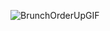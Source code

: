 

![BrunchOrderUpGIF](https://user-images.githubusercontent.com/104568301/176618152-fd5b7851-43a7-4ab6-bdac-23a70ee4b743.gif)
